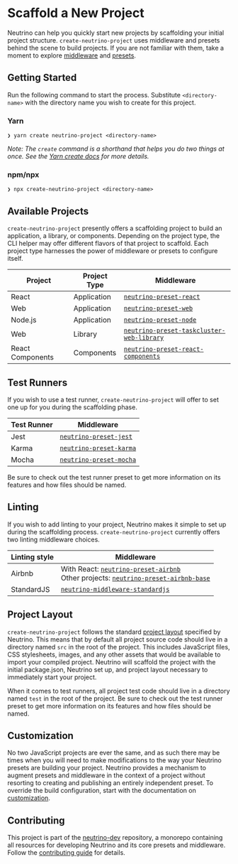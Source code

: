 # Scaffold a New Project

Neutrino can help you quickly start new projects by scaffolding your initial project structure.
`create-neutrino-project` uses middleware and presets behind the scene to build projects. If you are not
familiar with them, take a moment to explore [middleware](https://neutrino.js.org/middleware/)
and [presets](https://neutrino.js.org/presets/).

## Getting Started

Run the following command to start the process. Substitute `<directory-name>` with the directory name you wish to create for this project.

### Yarn

```
❯ yarn create neutrino-project <directory-name>
```

_Note: The `create` command is a shorthand that helps you do two things at once. See the [Yarn create docs](https://yarnpkg.com/lang/en/docs/cli/create/) for more details._

### npm/npx

```
❯ npx create-neutrino-project <directory-name>
```

## Available Projects

`create-neutrino-project` presently offers a scaffolding project to build an application, a library,
or components. Depending on the project type, the CLI helper may offer different flavors
of that project to scaffold. Each project type harnesses the power of middleware or presets to configure itself.

| Project          | Project Type     | Middleware                                                                                                         |
|------------------|------------------|--------------------------------------------------------------------------------------------------------------------|
| React            | Application      | [`neutrino-preset-react`](https://neutrino.js.org/presets/neutrino-preset-react/)                                  |
| Web              | Application      | [`neutrino-preset-web`](https://neutrino.js.org/presets/neutrino-preset-web/)                                      |
| Node.js          | Application      | [`neutrino-preset-node`](https://neutrino.js.org/presets/neutrino-preset-node/)                                    |
| Web              | Library          | [`neutrino-preset-taskcluster-web-library`](https://www.npmjs.com/package/neutrino-preset-taskcluster-web-library) |
| React Components | Components       | [`neutrino-preset-react-components`](https://www.npmjs.com/package/neutrino-preset-react-components)               |

## Test Runners

If you wish to use a test runner, `create-neutrino-project` will offer to set one up for you during
the scaffolding phase.

| Test Runner | Middleware                                                                        |
|-------------|-----------------------------------------------------------------------------------|
| Jest        | [`neutrino-preset-jest`](https://neutrino.js.org/presets/neutrino-preset-jest/)   |
| Karma       | [`neutrino-preset-karma`](https://neutrino.js.org/presets/neutrino-preset-karma/) |
| Mocha       | [`neutrino-preset-mocha`](https://neutrino.js.org/presets/neutrino-preset-mocha/) |

Be sure to check out the test runner preset to get more information on its features and how files should be named.

## Linting

If you wish to add linting to your project, Neutrino makes it simple to set up during the scaffolding
process. `create-neutrino-project` currently offers two linting middleware choices.

| Linting style | Middleware                                                                                                                                                                                                            |
|---------------|-----------------------------------------------------------------------------------------------------------------------------------------------------------------------------------------------------------------------|
| Airbnb        | With React: [`neutrino-preset-airbnb`](https://www.npmjs.com/package/neutrino-preset-airbnb) <br> Other projects: [`neutrino-preset-airbnb-base`](https://neutrino.js.org/presets/neutrino-preset-airbnb-base/)       |
| StandardJS    | [`neutrino-middleware-standardjs`](https://www.npmjs.com/package/neutrino-middleware-standardjs)                                                                                                                      |

## Project Layout

`create-neutrino-project` follows the standard [project layout](https://neutrino.js.org/project-layout.html) specified by Neutrino. This
means that by default all project source code should live in a directory named `src` in the root of the
project. This includes JavaScript files, CSS stylesheets, images, and any other assets that would be available
to import your compiled project. Neutrino will scaffold the project with the initial package.json, Neutrino set up,
and project layout necessary to immediately start your project.

When it comes to test runners, all project test code should live in a directory named `test` in the
root of the project. Be sure to check out the test runner preset to get more information on its
features and how files should be named.

## Customization

No two JavaScript projects are ever the same, and as such there may be times when you will need to make modifications
to the way your Neutrino presets are building your project. Neutrino provides a mechanism to augment presets and
middleware in the context of a project without resorting to creating and publishing an entirely independent preset.
To override the build configuration, start with the documentation
on [customization](https://neutrino.js.org/customization/).

## Contributing

This project is part of the [neutrino-dev](https://github.com/mozilla-neutrino/neutrino-dev) repository, a monorepo
containing all resources for developing Neutrino and its core presets and middleware. Follow the
[contributing guide](https://neutrino.js.org/contributing) for details.
